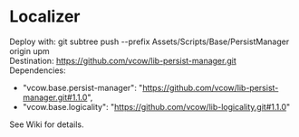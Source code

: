 # Localizer
Deploy with: git subtree push --prefix Assets/Scripts/Base/PersistManager origin upm  
Destination: https://github.com/vcow/lib-persist-manager.git  
Dependencies:  
- "vcow.base.persist-manager": "https://github.com/vcow/lib-persist-manager.git#1.1.0",
- "vcow.base.logicality": "https://github.com/vcow/lib-logicality.git#1.1.0"

See Wiki for details.
